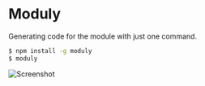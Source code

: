 # Moduly
Generating code for the module with just one command.

```bash
$ npm install -g moduly
$ moduly
```
![Screenshot](https://raw.githubusercontent.com/nettofarah/prettifier/master/screenshot.gif)

